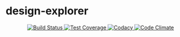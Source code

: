 # design-explorer

<div align="center">
  <!-- Build Status -->
  <a href="https://travis-ci.org/jeremiah-c-leary/design-explorer">
    <img src="https://img.shields.io/travis/jeremiah-c-leary/design-explorer/master.svg?style=flat-square"
      alt="Build Status" />
  </a>
  <!-- Test Coverage -->
  <a href="https://codecov.io/github/jeremiah-c-leary/design-explorer">
    <img src="https://img.shields.io/codecov/c/github/jeremiah-c-leary/design-explorer/master.svg?style=flat-square"
      alt="Test Coverage" />
  </a>
  <!-- Codacy -->
  <a class="badge-align" href="https://www.codacy.com/app/jeremiah-c-leary/design-explorer?utm_source=github.com&amp;utm_medium=referral&amp;utm_content=jeremiah-c-leary/design-explorer&amp;utm_campaign=Badge_Grade">
    <img src="https://api.codacy.com/project/badge/Grade/42744dca97544824b93cfc99e8030063"
      alt="Codacy" />
  </a>
  <!-- Code Climate -->
  <a href="https://codeclimate.com/github/jeremiah-c-leary/design-explorer/maintainability">
    <img src="https://api.codeclimate.com/v1/badges/2815689ec945a2f70a24/maintainability"i
      alt="Code Climate" />
  </a>
</div>
